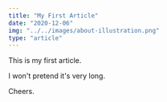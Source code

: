 ```yaml
---
title: "My First Article"
date: "2020-12-06"
img: "../../images/about-illustration.png"
type: "article"
---
```



This is my first article.

I won't pretend it's very long.


Cheers.
